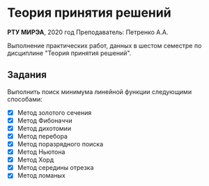 # Теория принятия решений

**РТУ МИРЭА**, 2020 год
Преподаватель: Петренко А.А.

Выполнение практических работ, данных в шестом семестре по дисциплине "Теория принятия решений".

## Задания
Выполнить поиск минимума линейной функции следующими способами:
- [x] Метод золотого сечения    
- [x] Метод Фибоначчи          
- [x] Метод дихотомии          
- [x] Метод перебора           
- [x] Метод поразрядного поиска
- [x] Метод Ньютона            
- [x] Метод Хорд
- [x] Метод середины отрезка
- [x] Метод ломаных
